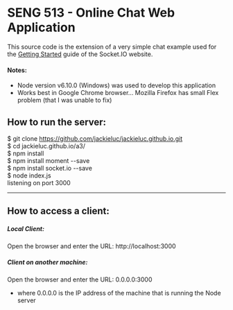 # SENG 513 - Online Chat Web Application

This source code is the extension of a very simple chat example
used for the [Getting Started](http://socket.io/get-started/chat/)
guide of the Socket.IO website.
   
#### Notes:  
* Node version v6.10.0 (Windows) was used to develop this application
* Works best in Google Chrome browser... Mozilla Firefox has small Flex problem (that I was unable to fix)

## How to run the server:
$ git clone https://github.com/jackieluc/jackieluc.github.io.git  
$ cd jackieluc.github.io/a3/  
$ npm install  
$ npm install moment --save  
$ npm install socket.io --save  
$ node index.js  
listening on port 3000  

___

## How to access a client:

##### Local Client:
Open the browser and enter the URL: http://localhost:3000

##### Client on another machine:
Open the browser and enter the URL: 0.0.0.0:3000
* where 0.0.0.0 is the IP address of the machine that is running the Node server
